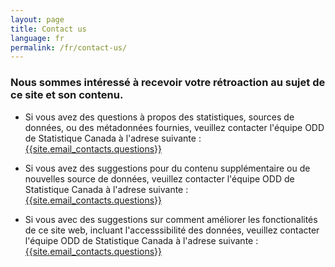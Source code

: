 ```yaml
---
layout: page
title: Contact us
language: fr
permalink: /fr/contact-us/
---
```

### Nous sommes intéressé à recevoir votre rétroaction au sujet de ce site et son contenu.


- Si vous avez des questions à propos des statistiques, sources de données, ou des métadonnées fournies, veuillez contacter l'équipe ODD de Statistique Canada à l'adrese suivante : [{{site.email_contacts.questions}}](mailto:{{site.email_contacts.questions}})

- Si vous avez des suggestions pour du contenu supplémentaire ou de nouvelles source de données, veuillez contacter l'équipe ODD de Statistique Canada à l'adrese suivante : [{{site.email_contacts.questions}}](mailto:{{site.email_contacts.questions}})

- Si vous avec des suggestions sur comment améliorer les fonctionalités de ce site web, incluant l'accesssibilité des données, veuillez contacter l'équipe ODD de Statistique Canada à l'adrese suivante : [{{site.email_contacts.questions}}](mailto:{{site.email_contacts.questions}})

